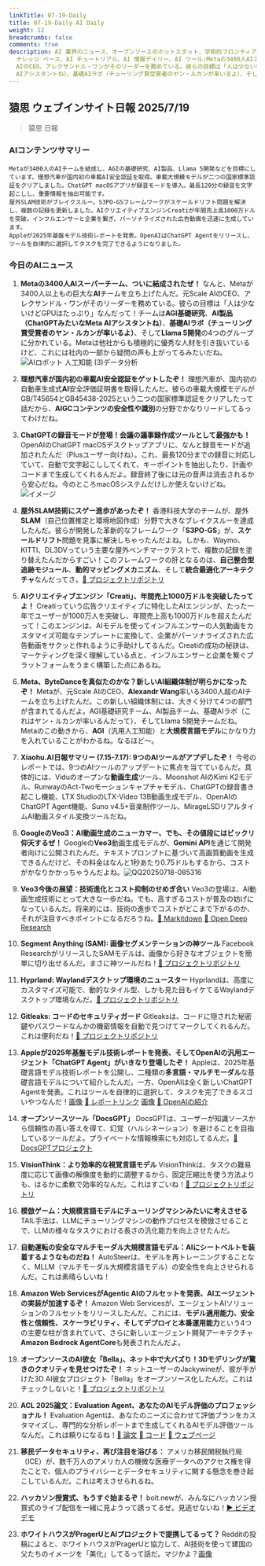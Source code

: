 ```yaml
---
linkTitle: 07-19-Daily
title: 07-19-Daily AI Daily
weight: 12
breadcrumbs: false
comments: true
description: AI 業界のニュース、オープンソースのホットスポット、学術的フロンティア、ビッグ V の意見を毎日厳選。AI 情報、AI デイリー、AI
  ナレッジ ベース、AI チュートリアル、AI 情報デイリー、AI ツール;Metaの3400人AIスーパーチーム、ついに結成されたぜ！ なんと、Metaが3400人以上もの巨大なAIチームを立ち上げたんだ。元Scale
  AIのCEO、アレクサンドル・ワンがそのリーダーを務めている。彼らの目標は「人は少ないけどGPUはたっぷり」なんだって！チームはAGI基礎研究、AI製品（ChatGPTみたいなMeta
  AIアシスタントね）、基礎AIラボ（チューリング賞受賞者のヤン・ルカンが率いるよ）、そしてLlama 5開発の4つのグループに分かれている。Metaは他社からも積極的に優秀な人材を引き抜いているけど、これには社内の一部から疑問の声も上がってるみたいだね。
---
```

## 猿思 ウェブインサイト日報 2025/7/19

> 猿思 日報

### **AIコンテンツサマリー**

```
Metaが3400人のAIチームを結成し、AGIの基礎研究、AI製品、Llama 5開発などを目標にしています。理想汽車が国内初の車載AI安全認証を取得。車載大規模モデルが二つの国家標準認証をクリアしました。ChatGPT macOSアプリが録音モードを導入。最長120分の録音を文字起こしし、重要情報を抽出可能です。
屋外SLAM技術がブレイクスルー。S3PO-GSフレームワークがスケールドリフト問題を解決し、複数の記録を更新しました。AIクリエイティブエンジンCreatiが年間売上高1000万ドルを突破。インフルエンサーと企業を繋ぎ、パーソナライズされた広告動画を迅速に生成しています。
Appleが2025年基盤モデル技術レポートを発表。OpenAIはChatGPT Agentをリリースし、ツールを自律的に選択してタスクを完了できるようになりました。
```

### **今日のAIニュース**

1.  **Metaの3400人AIスーパーチーム、ついに結成されたぜ！** なんと、Metaが3400人以上もの巨大な**AI**チームを立ち上げたんだ。元Scale AIのCEO、アレクサンドル・ワンがそのリーダーを務めている。彼らの目標は「人は少ないけどGPUはたっぷり」なんだって！チームは**AGI基礎研究**、**AI製品（ChatGPTみたいなMeta AIアシスタントね）**、**基礎AIラボ（チューリング賞受賞者のヤン・ルカンが率いるよ）**、そして**Llama 5開発**の4つのグループに分かれている。Metaは他社からも積極的に優秀な人材を引き抜いているけど、これには社内の一部から疑問の声も上がってるみたいだね。![AIロボット 人工知能 (3)データ分析](https://pic.chinaz.com/picmap/202304251756311752_2.jpg)

2.  **理想汽車が国内初の車載AI安全認証をゲットしたぞ！** 理想汽車が、国内初の自動車生成式**AI**安全評価証明書を取得したんだ。彼らの車載大規模モデルがGB/T45654とGB45438-2025という二つの国家標準認証をクリアしたって話だから、**AIGCコンテンツの安全性や識別**の分野でかなりリードしてるってわけだね。

3.  **ChatGPTの録音モードが登場！会議の議事録作成ツールとして最強かも！** OpenAIのChatGPT macOSデスクトップアプリに、なんと録音モードが追加されたんだ（Plusユーザー向けね）。これ、最長120分までの録音に対応していて、自動で文字起こししてくれて、キーポイントを抽出したり、計画やコードまで生成してくれるんだよ。録音終了後には元の音声は消去されるから安心だね。今のところmacOSシステムだけしか使えないけどね。![イメージ](https://upload.chinaz.com/2025/0718/6388845217455632271325327.png)

4.  **屋外SLAM技術にスゲー進歩があったぞ！** 香港科技大学のチームが、屋外**SLAM**（自己位置推定と環境地図作成）分野で大きなブレイクスルーを達成したんだ。彼らが開発した革新的なフレームワーク「**S3PO-GS**」が、**スケールドリフト**問題を見事に解決しちゃったんだよね。しかも、Waymo、KITTI、DL3DVっていう主要な屋外ベンチマークテストで、複数の記録を塗り替えたんだからすごい！このフレームワークの肝となるのは、**自己整合型追跡モジュール**、**動的マッピングメカニズム**、そして**統合最適化アーキテクチャ**なんだってさ。[🔗 プロジェクトリポジトリ](https://github.com/3DAgentWorld/S3PO-GS)

5.  **AIクリエイティブエンジン「Creati」、年間売上1000万ドルを突破したってよ！** Creatiっていう広告クリエイティブに特化したAIエンジンが、たった一年でユーザーが1000万人を突破し、年間売上高も1000万ドルを超えたんだって！このエンジンは、AIモデルを使ってインフルエンサーの人気動画をカスタマイズ可能なテンプレートに変換して、企業がパーソナライズされた広告動画をサクッと作れるように手助けしてるんだ。Creatiの成功の秘訣は、マーケティングを深く理解している点と、インフルエンサーと企業を繋ぐプラットフォームをうまく構築した点にあるね。

6.  **Meta、ByteDanceを真似たのかな？新しいAI組織体制が明らかになったぞ！** Metaが、元Scale AIのCEO、**Alexandr Wang**率いる3400人超のAIチームを立ち上げたんだ。この新しい組織体制には、大きく分けて4つの部門が含まれてるんだよ。AGI基礎研究チーム、AI製品チーム、基礎AIラボ（これはヤン・ルカンが率いるんだって）、そしてLlama 5開発チームだね。Metaのこの動きから、**AGI**（汎用人工知能）と**大規模言語モデル**にかなり力を入れていることがわかるね。なるほど〜。

7.  **Xiaohu.AI日報サマリー (7.15-7.17): 9つのAIツールがアプデしたぞ！** 今号のレポートでは、9つのAIツールのアップデートに焦点を当てているんだ。具体的には、Viduのオープンな**動画生成**ツール、Moonshot AIのKimi K2モデル、RunwayのAct-Twoモーションキャプチャモデル、ChatGPTの録音書き起こし機能、LTX StudioのLTX-Video 13B動画生成モデル、OpenAIのChatGPT Agent機能、Suno v4.5+音楽制作ツール、MirageLSDリアルタイムAI動画スタイル変換ツールだね。

8.  **GoogleのVeo3：AI動画生成のニューカマー、でも、その値段にはビックリ仰天するぜ！** Googleの**Veo3**動画生成モデルが、**Gemini API**を通じて開発者向けに公開されたんだ。テキストプロンプトに基づいて高画質動画を生成できるんだけど、その料金はなんと1秒あたり0.75ドルもするから、コストがかなりかかっちゃうんだよね。![QQ20250718-085316](https://upload.chinaz.com/2025/0718/6388842560601069296867616.png)

9.  **Veo3今後の展望：技術進化とコスト抑制のせめぎ合い** Veo3の登場は、AI動画生成技術にとって大きな一歩だね。でも、高すぎるコストが普及の妨げになっているんだ。将来的には、技術の進歩でコストがどこまで下がるのか、それが注目すべきポイントになるだろうね。[🔗 Markitdown](https://github.com/microsoft/markitdown) [🔗 Open Deep Research](https://github.com/langchain-ai/open_deep_research)

10. **Segment Anything (SAM): 画像セグメンテーションの神ツール** Facebook ResearchがリリースしたSAMモデルは、画像から好きなオブジェクトを簡単に切り出せるんだ。まさに神ツールだね！[🔗 プロジェクトリポジトリ](https://github.com/facebookresearch/segment-anything)

11. **Hyprland: Waylandデスクトップ環境のニュースター** Hyprlandは、高度にカスタマイズ可能で、動的なタイル型、しかも見た目もイケてるWaylandデスクトップ環境なんだ。[🔗 プロジェクトリポジトリ](https://github.com/hyprwm/Hyprland)

12. **Gitleaks: コードのセキュリティガード** Gitleaksは、コードに隠された秘密鍵やパスワードなんかの機密情報を自動で見つけてマークしてくれるんだ。これは便利だね！[🔗 プロジェクトリポジトリ](https://github.com/gitleaks/gitleaks)

13. **Appleが2025年基盤モデル技術レポートを発表、そしてOpenAIの汎用エージェント「ChatGPT Agent」がいきなり登場したぞ！** Appleは、2025年基礎言語モデル技術レポートを公開し、二種類の**多言語・マルチモーダル**な基礎言語モデルについて紹介したんだ。一方、OpenAIは全く新しいChatGPT Agentを発表。これはツールを自律的に選択して、タスクを完了できるスゴいやつなんだ！[画像](https://image.jiqizhixin.com/uploads/editor/8365f316-1bd2-4c6f-be8f-db2fb0022cf8/640.png) [🔗 レポートリンク](https://machinelearning.apple.com/research/apple-foundation-models-tech-report-2025) [画像](https://image.jiqizhixin.com/uploads/editor/f29a1fbe-3dff-4897-98ba-84ebfb73f6c1/640.gif) [🔗 OpenAIの紹介](https://openai.com/index/introducing-chatgpt-agent/)

14. **オープンソースツール「DocsGPT」** DocsGPTは、ユーザーが知識ソースから信頼性の高い答えを得て、幻覚（ハルシネーション）を避けることを目指しているツールだよ。プライベートな情報検索にも対応してるんだ。[🔗 DocsGPTプロジェクト](https://github.com/arc53/DocsGPT)

15. **VisionThink：より効率的な視覚言語モデル** VisionThinkは、タスクの難易度に応じて画像の解像度を動的に調整するから、固定圧縮比を使う方法よりも、はるかに柔軟で効率的なんだ。これはすごいね！[🔗 プロジェクトリポジトリ](https://github.com/dvlab-research/VisionThink)

16. **模倣ゲーム：大規模言語モデルにチューリングマシンみたいに考えさせる** TAIL手法は、LLMにチューリングマシンの動作プロセスを模倣させることで、LLMの様々なタスクにおける長さの汎化能力を向上させたんだ。

17. **自動運転の安全なマルチモーダル大規模言語モデル：AIにシートベルトを装着するようなものだね！** AutoSteerは、モデルを再トレーニングすることなく、MLLM（マルチモーダル大規模言語モデル）の安全性を向上させられるんだ。これは素晴らしいね！

18. **Amazon Web ServicesがAgentic AIのフルセットを発表、AIエージェントの実装が加速するぞ！** Amazon Web Servicesが、エージェントAIソリューションのフルセットをリリースしたんだ。これには、**モデル適用能力、安全性と信頼性、スケーラビリティ、そしてデプロイと本番運用能力**という4つの主要な柱が含まれていて、さらに新しいエージェント開発アーキテクチャ**Amazon Bedrock AgentCore**も発表されたんだよ。

19. **オープンソースのAI彼女「Bella」、ネット中で大バズり！3Dモデリングが驚きのクオリティを見せつけたぞ！** ネットユーザーのJackywineが、彼が手がけた3D AI彼女プロジェクト「Bella」をオープンソース化したんだ。これはチェックしないと！[🔗 プロジェクトリポジトリ](https://github.com/Jackywine/Bella)

20. **ACL 2025論文：Evaluation Agent、あなたのAIモデル評価のプロフェッショナル！** Evaluation Agentは、あなたのニーズに合わせて評価プランをカスタマイズし、専門的な分析レポートまで生成してくれるAIモデル評価ツールなんだ。これは頼りになるね！[🔗 論文](https://arxiv.org/abs/2412.09645) [🔗 コード](https://github.com/Vchitect/Evaluation-Agent) [🔗 ウェブページ](https://vchitect.github.io/Evaluation-Agent-project/)

21. **移民データセキュリティ、再び注目を浴びる：** アメリカ移民関税執行局（ICE）が、数千万人のアメリカ人の機微な医療データへのアクセス権を得たことで、個人のプライバシーとデータセキュリティに関する懸念を巻き起こしているんだ。これは考えさせられるね。

22. **ハッカソン授賞式、もうすぐ始まるぞ！** bolt.newが、みんなにハッカソン授賞式のライブ配信を一緒に見ようって誘ってるぜ。見逃せないね！[▶️ ビデオデモ](https://video.twimg.com/amplify_video/1946268822316490752/vid/avc1/720x900/d0yyM2iBcc3_8Dbm.mp4?tag=14)

23. **ホワイトハウスがPragerUとAIプロジェクトで提携してるって？** Redditの投稿によると、ホワイトハウスがPragerUと協力して、AI技術を使って建国の父たちのイメージを「美化」してるって話だ。マジかよ？[画像](https://external-preview.redd.it/bTV6eMvKLaPlZhjJZuSp6PdWZbQUtvx_L3DGTrFC-ok.png?width=640&crop=smart&auto=webp&s=9e5ac02ff917ccc5ef54008e5339be361178fb64)